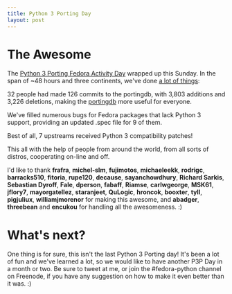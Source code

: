 ```yaml
---
title: Python 3 Porting Day
layout: post
---
```


# The Awesome

The [Python 3 Porting Fedora Activity Day](https://communityblog.fedoraproject.org/help-port-python-packages-to-python-3/) wrapped up this Sunday. In the span of ~48 hours and three continents, we've done [a lot of things](https://github.com/fedora-python/portingdb/compare/cbea35d4b607779d2f9b75932cf6b389e87ea0c9...8f7d4254db04748d05e57fc9f1808902101c716f):

32 people had made 126 commits to the portingdb, with 3,803 additions and 3,226 deletions, making the [portingdb](http://portingdb-encukou.rhcloud.com/) more useful for everyone.

We've filled numerous bugs for Fedora packages that lack Python 3 support, providing an updated .spec file for 9 of them.

Best of all, 7 upstreams received Python 3 compatibility patches!

This all with the help of people from around the world, from all sorts of distros, cooperating on-line and off.

I'd like to thank **frafra**, **michel-slm**, **fujimotos**, **michaeleekk**, **rodrigc**, **barracks510**, **fitoria**, **rupe120**, **decause**, **sayanchowdhury**, **Richard Sarkis**, **Sebastian Dyroff**, **Fale**, **dperson**, **fabaff**, **Riamse**, **carlwgeorge**, **MSK61**, **jflory7**, **mayorgatellez**, **staranjeet**, **QuLogic**, **hroncok**, **booxter**, **tyll**, **pigjuliux**, **williamjmorenor** for making this awesome, and **abadger**, **threebean** and **encukou** for handling all the awesomeness. :)

# What's next?

One thing is for sure, this isn't the last Python 3 Porting day! It's been a lot of fun and we've learned a lot, so we would like to have another P3P Day in a month or two. Be sure to tweet at me, or join the #fedora-python channel on Freenode, if you have any suggestion on how to make it even better than it was. :)
